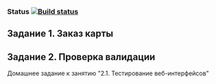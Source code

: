 ### Status [![Build status](https://ci.appveyor.com/api/projects/status/9188i52rpux7856g?svg=true)](https://ci.appveyor.com/project/BrainLucker/2-1-card-order)

## Задание 1. Заказ карты
## Задание 2. Проверка валидации
Домашнее задание к занятию "2.1. Тестирование веб-интерфейсов"